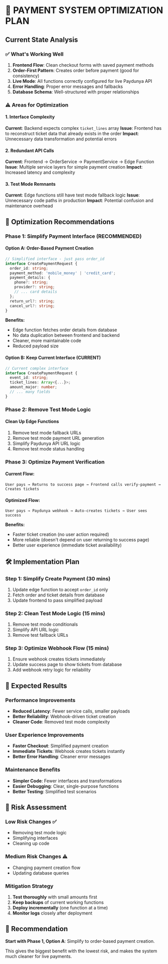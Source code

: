 # 🚀 PAYMENT SYSTEM OPTIMIZATION PLAN

## Current State Analysis

### ✅ What's Working Well
1. **Frontend Flow**: Clean checkout forms with saved payment methods
2. **Order-First Pattern**: Creates order before payment (good for consistency)
3. **Live Mode**: All functions correctly configured for live Paydunya API
4. **Error Handling**: Proper error messages and fallbacks
5. **Database Schema**: Well-structured with proper relationships

### ⚠️ Areas for Optimization

#### 1. **Interface Complexity**
**Current**: Backend expects complex `ticket_lines` array
**Issue**: Frontend has to reconstruct ticket data that already exists in the order
**Impact**: Unnecessary data transformation and potential errors

#### 2. **Redundant API Calls**
**Current**: Frontend → OrderService → PaymentService → Edge Function
**Issue**: Multiple service layers for simple payment creation
**Impact**: Increased latency and complexity

#### 3. **Test Mode Remnants**
**Current**: Edge functions still have test mode fallback logic
**Issue**: Unnecessary code paths in production
**Impact**: Potential confusion and maintenance overhead

## 🎯 Optimization Recommendations

### Phase 1: Simplify Payment Interface (RECOMMENDED)

#### Option A: Order-Based Payment Creation
```typescript
// Simplified interface - just pass order_id
interface CreatePaymentRequest {
  order_id: string;
  payment_method: 'mobile_money' | 'credit_card';
  payment_details: {
    phone?: string;
    provider?: string;
    // ... card details
  };
  return_url?: string;
  cancel_url?: string;
}
```

**Benefits:**
- Edge function fetches order details from database
- No data duplication between frontend and backend
- Cleaner, more maintainable code
- Reduced payload size

#### Option B: Keep Current Interface (CURRENT)
```typescript
// Current complex interface
interface CreatePaymentRequest {
  event_id: string;
  ticket_lines: Array<{...}>;
  amount_major: number;
  // ... many fields
}
```

### Phase 2: Remove Test Mode Logic

#### Clean Up Edge Functions
1. Remove test mode fallback URLs
2. Remove test mode payment URL generation
3. Simplify Paydunya API URL logic
4. Remove test mode status handling

### Phase 3: Optimize Payment Verification

#### Current Flow:
```
User pays → Returns to success page → Frontend calls verify-payment → Creates tickets
```

#### Optimized Flow:
```
User pays → Paydunya webhook → Auto-creates tickets → User sees success
```

**Benefits:**
- Faster ticket creation (no user action required)
- More reliable (doesn't depend on user returning to success page)
- Better user experience (immediate ticket availability)

## 🛠️ Implementation Plan

### Step 1: Simplify Create Payment (30 mins)
1. Update edge function to accept `order_id` only
2. Fetch order and ticket details from database
3. Update frontend to pass simplified payload

### Step 2: Clean Test Mode Logic (15 mins)
1. Remove test mode conditionals
2. Simplify API URL logic
3. Remove test fallback URLs

### Step 3: Optimize Webhook Flow (15 mins)
1. Ensure webhook creates tickets immediately
2. Update success page to show tickets from database
3. Add webhook retry logic for reliability

## 🎯 Expected Results

### Performance Improvements
- **Reduced Latency**: Fewer service calls, smaller payloads
- **Better Reliability**: Webhook-driven ticket creation
- **Cleaner Code**: Removed test mode complexity

### User Experience Improvements
- **Faster Checkout**: Simplified payment creation
- **Immediate Tickets**: Webhook creates tickets instantly
- **Better Error Handling**: Cleaner error messages

### Maintenance Benefits
- **Simpler Code**: Fewer interfaces and transformations
- **Easier Debugging**: Clear, single-purpose functions
- **Better Testing**: Simplified test scenarios

## 🚨 Risk Assessment

### Low Risk Changes ✅
- Removing test mode logic
- Simplifying interfaces
- Cleaning up code

### Medium Risk Changes ⚠️
- Changing payment creation flow
- Updating database queries

### Mitigation Strategy
1. **Test thoroughly** with small amounts first
2. **Keep backups** of current working functions
3. **Deploy incrementally** (one function at a time)
4. **Monitor logs** closely after deployment

## 🎯 Recommendation

**Start with Phase 1, Option A**: Simplify to order-based payment creation.

This gives the biggest benefit with the lowest risk, and makes the system much cleaner for live payments.



